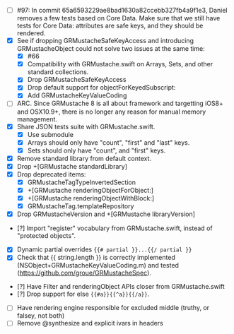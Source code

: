 - [ ] #97: In commit 65a6593229ae8bad1630a82ccebb327fb4a9f1e3, Daniel removes a few tests based on Core Data. Make sure that we still have tests for Core Data: attributes are safe keys, and they should be rendered.
- [X] See if dropping GRMustacheSafeKeyAccess and introducing GRMustacheObject could not solve two issues at the same time:
    - [X] #66
    - [X] Compatibility with GRMustache.swift on Arrays, Sets, and other standard collections.
    - [X] Drop GRMustacheSafeKeyAccess
    - [X] Drop default support for objectForKeyedSubscript:
    - [X] Add GRMustacheKeyValueCoding
- [ ] ARC. Since GRMustache 8 is all about framework and targetting iOS8+ and OSX10.9+, there is no longer any reason for manual memory management.
- [X] Share JSON tests suite with GRMustache.swift.
    - [X] Use submodule
    - [X] Arrays should only have "count", "first" and "last" keys.
    - [X] Sets should only have "count", and "first" keys.
- [X] Remove standard library from default context.
- [X] Drop +[GRMustache standardLibrary]
- [X] Drop deprecated items:
    - [X] GRMustacheTagTypeInvertedSection
    - [X] +[GRMustache renderingObjectForObject:]
    - [X] +[GRMustache renderingObjectWithBlock:]
    - [X] GRMustacheTag.templateRepository
- [X] Drop GRMustacheVersion and +[GRMustache libraryVersion]
- [?] Import "register" vocabulary from GRMustache.swift, instead of "protected objects".
- [X] Dynamic partial overrides `{{# partial }}...{{/ partial }}`
- [X] Check that {{ string.length }} is correctly implemented (NSObject+GRMustacheKeyValueCoding.m) and tested (https://github.com/groue/GRMustacheSpec).
- [?] Have Filter and renderingObject APIs closer from GRMustache.swift
- [?] Drop support for else `{{#a}}{{^a}}{{/a}}`.
- [ ] Have rendering engine responsible for excluded middle (truthy, or falsey, not both)
- [ ] Remove @synthesize and explicit ivars in headers